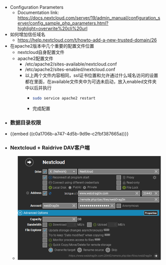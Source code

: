 - Configuration Parameters
	- Documentation link: https://docs.nextcloud.com/server/19/admin_manual/configuration_server/config_sample_php_parameters.html?highlight=overwrite%20cli%20url
- 如何增加信任域名
	- https://help.nextcloud.com/t/howto-add-a-new-trusted-domain/26
- 在apache2版本中几个重要的配置文件位置
	- nextcloud自身配置文件
	- apache2配置文件
		- /etc/apache2/sites-available/nextcloud.conf
		- /etc/apache2/sites-enabled/nextcloud.conf
		- 以上两个文件内容相同，ssl证书位置和允许通过什么域名访问的设置都在里面，在available文件夹中为可选未启动，放入enabled文件夹中以后并执行
			- ```bash
			  sudo service apache2 restart
			  ```
			- 完成配置
- ### 数据目录权限
- {{embed ((c0a1706b-a747-4d5b-9d9e-c2fbf387665a))}}
- ### Nextcloud + Raidrive DAV客户端
	- ![image.png](../assets/image_1653845444421_0.png)